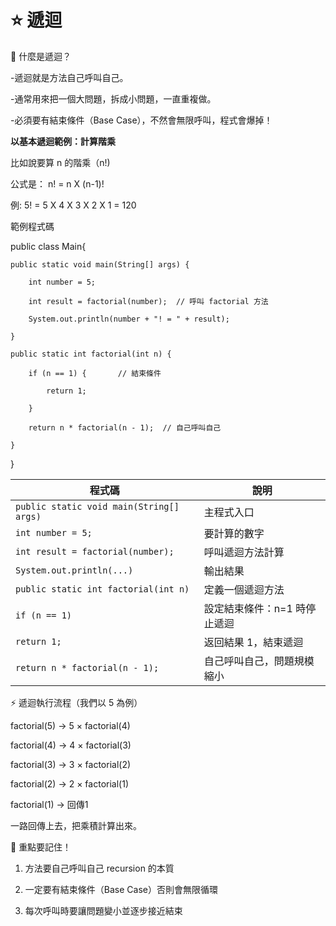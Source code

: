# ⭐ 遞迴
📖 什麼是遞迴？

-遞迴就是方法自己呼叫自己。

-通常用來把一個大問題，拆成小問題，一直重複做。

-必須要有結束條件（Base Case），不然會無限呼叫，程式會爆掉！

**以基本遞迴範例：計算階乘**

比如說要算 n 的階乘（n!)

公式是： n! = n X (n-1)!

例: 5! = 5 X 4 X 3 X 2 X 1 = 120

範例程式碼

public class Main{

    public static void main(String[] args) {
    
        int number = 5;
        
        int result = factorial(number);  // 呼叫 factorial 方法
        
        System.out.println(number + "! = " + result);
        
    }

    public static int factorial(int n) {
    
        if (n == 1) {       // 結束條件
        
            return 1;
            
        }
        
        return n * factorial(n - 1);  // 自己呼叫自己
        
    }
    
}

| 程式碼                              | 說明                         |
|-----------------------------------|-------------------------------|
| `public static void main(String[] args)` | 主程式入口              |
| `int number = 5;`                 | 要計算的數字                   |
| `int result = factorial(number);`| 呼叫遞迴方法計算                |
| `System.out.println(...)`        | 輸出結果                       |
| `public static int factorial(int n)` | 定義一個遞迴方法           |
| `if (n == 1)`                    | 設定結束條件：n=1 時停止遞迴   |
| `return 1;`                      | 返回結果 1，結束遞迴           |
| `return n * factorial(n - 1);`   | 自己呼叫自己，問題規模縮小     |

⚡ 遞迴執行流程（我們以 5 為例）

factorial(5) → 5 × factorial(4)

factorial(4) → 4 × factorial(3)

factorial(3) → 3 × factorial(2)

factorial(2) → 2 × factorial(1)

factorial(1) → 回傳1

一路回傳上去，把乘積計算出來。

🧠 重點要記住！

1. 方法要自己呼叫自己	recursion 的本質

2. 一定要有結束條件（Base Case）否則會無限循環

3. 每次呼叫時要讓問題變小並逐步接近結束

